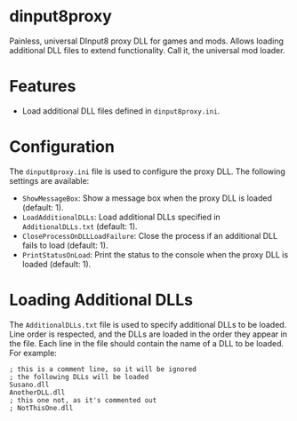 # dinput8proxy

Painless, universal DInput8 proxy DLL for games and mods. 
Allows loading additional DLL files to extend functionality.
Call it, the universal mod loader.

# Features
- Load additional DLL files defined in `dinput8proxy.ini`.

# Configuration
The `dinput8proxy.ini` file is used to configure the proxy DLL. The following settings are available:

- `ShowMessageBox`: Show a message box when the proxy DLL is loaded (default: 1).
- `LoadAdditionalDLLs`: Load additional DLLs specified in `AdditionalDLLs.txt` (default: 1).
- `CloseProcessOnDLLLoadFailure`: Close the process if an additional DLL fails to load (default: 1).
- `PrintStatusOnLoad`: Print the status to the console when the proxy DLL is loaded (default: 1).

# Loading Additional DLLs
The `AdditionalDLLs.txt` file is used to specify additional DLLs to be loaded. 
Line order is respected, and the DLLs are loaded in the order they appear in the file.
Each line in the file should contain the name of a DLL to be loaded. For example:

```
; this is a comment line, so it will be ignored
; the following DLLs will be loaded
Susano.dll
AnotherDLL.dll
; this one not, as it's commented out
; NotThisOne.dll
```